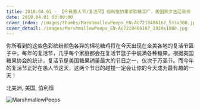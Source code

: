 ```yaml
---
title: 2018.04.01 - 【今日愚人节/复活节】伯利恒的果浆软糖工厂，美国宾夕法尼亚州 (© Kristoffer Tripplaar/Alamy)
date: 2018.04.01 00:00:00
cover_index: /images/thumbs/MarshmallowPeeps_EN-AU7218406167_533x300.jpg
cover_detail: /images/MarshmallowPeeps_EN-AU7218406167_1920x1080.jpg
---
```


你所看到的这些色彩缤纷颜色各异的棉花糖鸡将在今天出现在全美各地的复活节篮子中，每年的复活节，几乎每个家庭都会在复活节篮子中装满各种糖果。根据美国糖果协会的统计，复活节是美国糖果销量最大的节日之一，仅次于万圣节。而今年的复活节正好在愚人节这天，这两个节日的碰撞一定会让你的今天成为最有趣的一天！

北美洲, 美国, 伯利恒

![MarshmallowPeeps](/images/MarshmallowPeeps_EN-AU7218406167_1920x1080.jpg)

